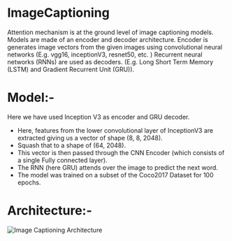 # ImageCaptioning
Attention mechanism is at the ground level of image captioning models.
Models are made of an encoder and decoder architecture.
Encoder is generates image vectors from the given images using convolutional neural networks (E.g. vgg16, inceptionV3, resnet50, etc. ) 
Recurrent neural networks (RNNs) are used as decoders. (E.g. Long Short Term Memory (LSTM) and Gradient Recurrent Unit (GRU)). 

# Model:-
Here we have used Inception V3 as encoder and GRU decoder.

* Here, features from the lower convolutional layer of InceptionV3 are extracted giving us a vector of shape (8, 8, 2048).
* Squash that to a shape of (64, 2048).
* This vector is then passed through the CNN Encoder (which consists of a single Fully connected layer).
* The RNN (here GRU) attends over the image to predict the next word.
* The model was trained on a subset of the Coco2017 Dataset for 100 epochs.

# Architecture:-
![Image Captioning Architecture](https://github.com/PranjalChitale/ImageCaptioning/blob/master/ImageCaptioningArchitecture.jpg?raw=true)


 
